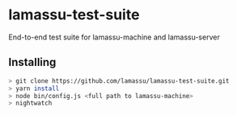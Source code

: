 # lamassu-test-suite
End-to-end test suite for lamassu-machine and lamassu-server

## Installing

```bash
> git clone https://github.com/lamassu/lamassu-test-suite.git
> yarn install
> node bin/config.js <full path to lamassu-machine>
> nightwatch
```

